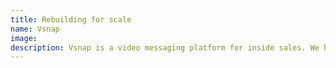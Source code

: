 ```yaml
---
title: Rebuilding for scale
name: Vsnap
image:
description: Vsnap is a video messaging platform for inside sales. We helped Vsnap take it's MVP to a scalable product by rebuilding its existing platform, which eventually led to its acquisition.
---
```

